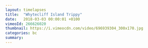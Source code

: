 ```yaml
---
layout: timelapses
title:  "Whytecliff Island Trippy"
date:   2018-03-03 00:00:01 +0100
vimeoId: 266626020
thumbnail: https://i.vimeocdn.com/video/696939304_300x170.jpg
categories: bc
summary:
---
```

